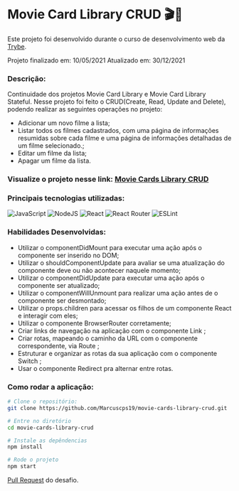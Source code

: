 # Movie Card Library CRUD  :clapper::movie_camera:

Este projeto foi desenvolvido durante o curso de desenvolvimento web da [Trybe](https://www.betrybe.com/).

Projeto finalizado em: 10/05/2021
Atualizado em: 30/12/2021

### Descrição:
Continuidade dos projetos Movie Card Library e Movie Card Library Stateful.
Nesse projeto foi feito o CRUD(Create, Read, Update and Delete), podendo realizar as seguintes operações no projeto:
- Adicionar um novo filme a lista;
- Listar todos os filmes cadastrados, com uma página de informações resumidas sobre cada filme e uma página de informações detalhadas de um filme selecionado.;
- Editar um filme da lista;
- Apagar um filme da lista.

### Visualize o projeto nesse link: [Movie Cards Library CRUD](https://marcuscps19.github.io/movie-cards-library-crud/)

### Principais tecnologias utilizadas:
![JavaScript](https://img.shields.io/badge/javascript-%23323330.svg?style=for-the-badge&logo=javascript&logoColor=%23F7DF1E)
![NodeJS](https://img.shields.io/badge/node.js-6DA55F?style=for-the-badge&logo=node.js&logoColor=white)
![React](https://img.shields.io/badge/react-%2320232a.svg?style=for-the-badge&logo=react&logoColor=%2361DAFB)
![React Router](https://img.shields.io/badge/React_Router-CA4245?style=for-the-badge&logo=react-router&logoColor=white)
![ESLint](https://img.shields.io/badge/ESLint-4B3263?style=for-the-badge&logo=eslint&logoColor=white)

### Habilidades Desenvolvidas: 

- Utilizar o componentDidMount para executar uma ação após o componente ser inserido no DOM;
- Utilizar o shouldComponentUpdate para avaliar se uma atualização do componente deve ou não acontecer naquele momento;
- Utilizar o componentDidUpdate para executar uma ação após o componente ser atualizado;
- Utilizar o componentWillUnmount para realizar uma ação antes de o componente ser desmontado;
- Utilizar o props.children para acessar os filhos de um componente React e interagir com eles;
- Utilizar o componente BrowserRouter corretamente;
- Criar links de navegação na aplicação com o componente Link ;
- Criar rotas, mapeando o caminho da URL com o componente correspondente, via Route ;
- Estruturar e organizar as rotas da sua aplicação com o componente Switch ;
- Usar o componente Redirect pra alternar entre rotas.

### Como rodar a aplicação:

```bash
# Clone o repositório:
git clone https://github.com/Marcuscps19/movie-cards-library-crud.git

# Entre no diretório
cd movie-cards-library-crud

# Instale as depêndencias
npm install

# Rode o projeto
npm start
```

[Pull Request](https://github.com/tryber/sd-010-a-project-movie-card-library-crud/pull/79) do desafio.
